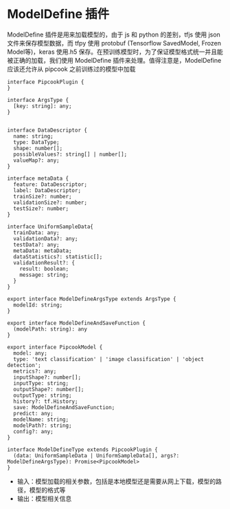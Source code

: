 # ModelDefine 插件

ModelDefine 插件是用来加载模型的，由于 js 和 python 的差别，tfjs 使用 json 文件来保存模型数据，而 tfpy 使用 protobuf (Tensorflow SavedModel, Frozen Model等)，keras 使用.h5 保存。在预训练模型时，为了保证模型格式统一并且能被正确的加载，我们使用 ModelDefine 插件来处理。值得注意是，ModelDefine 应该还允许从 pipcook 之前训练过的模型中加载

```
interface PipcookPlugin {
}

interface ArgsType {
  [key: string]: any;
}


interface DataDescriptor {
  name: string;
  type: DataType;
  shape: number[];
  possibleValues?: string[] | number[];
  valueMap?: any;
}

interface metaData {
  feature: DataDescriptor;
  label: DataDescriptor;
  trainSize?: number;
  validationSize?: number;
  testSize?: number;
}

interface UniformSampleData{
  trainData: any;
  validationData?: any;
  testData?: any;
  metaData: metaData;
  dataStatistics?: statistic[];
  validationResult?: {
    result: boolean;
    message: string;
  }
}

export interface ModelDefineArgsType extends ArgsType {
  modelId: string;
}

export interface ModelDefineAndSaveFunction {
  (modelPath: string): any
}

export interface PipcookModel {
  model: any;
  type: 'text classification' | 'image classification' | 'object detection';
  metrics?: any;
  inputShape?: number[];
  inputType: string;
  outputShape?: number[];
  outputType: string;
  history?: tf.History;
  save: ModelDefineAndSaveFunction;
  predict: any;
  modelName: string;
  modelPath?: string;
  config?: any;
}

interface ModelDefineType extends PipcookPlugin {
  (data: UniformSampleData | UniformSampleData[], args?: ModelDefineArgsType): Promise<PipcookModel>
}

```

- 输入：模型加载的相关参数，包括是本地模型还是需要从网上下载，模型的路径，模型的格式等
- 输出：模型相关信息
